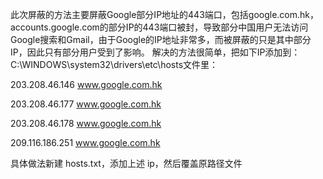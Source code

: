 
此次屏蔽的方法主要屏蔽Google部分IP地址的443端口，包括google.com.hk，accounts.google.com的部分IP的443端口被封，导致部分中国用户无法访问Google搜索和Gmail，由于Google的IP地址非常多，而被屏蔽的只是其中部分IP，因此只有部分用户受到了影响。
解决的方法很简单，把如下IP添加到：C:\WINDOWS\system32\drivers\etc\hosts文件里：

203.208.46.146 www.google.com.hk

203.208.46.177 www.google.com.hk

203.208.46.178 www.google.com.hk

209.116.186.251 www.google.com.hk


具体做法新建 hosts.txt，添加上述 ip，然后覆盖原路径文件